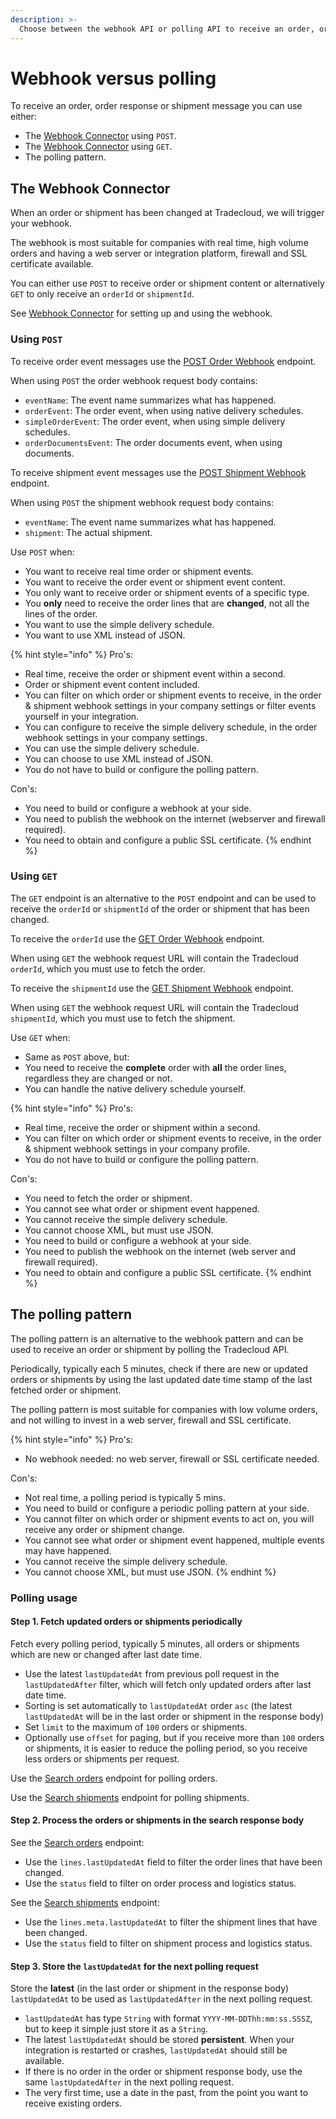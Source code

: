 ```yaml
---
description: >-
  Choose between the webhook API or polling API to receive an order, order response or shipment message
---
```


# Webhook versus polling

To receive an order, order response or shipment message you can use either:

* The [Webhook Connector](https://tradecloud.gitbook.io/connectors/webhook-connector) using `POST`.
* The [Webhook Connector](https://tradecloud.gitbook.io/connectors/webhook-connector) using `GET`.
* The polling pattern.

## The Webhook Connector

When an order or shipment has been changed at Tradecloud, we will trigger your webhook.

The webhook is most suitable for companies with real time, high volume orders and having a web server or integration platform, firewall and SSL certificate available.

You can either use `POST` to receive order or shipment content or alternatively `GET` to only receive an `orderId` or `shipmentId`.

See [Webhook Connector](https://tradecloud.gitbook.io/connectors/webhook-connector) for setting up and using the webhook.

### Using `POST`

To receive order event messages use the [POST Order Webhook](https://swagger-ui.accp.tradecloud1.com/?url=https://api.accp.tradecloud1.com/v2/order-webhook-connector/specs.yaml#/order-webhook%20endpoints/webhookPost) endpoint.

When using `POST` the order webhook request body contains:

* `eventName`: The event name summarizes what has happened.
* `orderEvent`: The order event, when using native delivery schedules.
* `simpleOrderEvent`: The order event, when using simple delivery schedules.
* `orderDocumentsEvent`: The order documents event, when using documents.

To receive shipment event messages use the [POST Shipment Webhook](https://swagger-ui.accp.tradecloud1.com/?url=https://api.accp.tradecloud1.com/v2/shipment-webhook-connector/specs.yaml#/shipment-webhook%20endpoints/webhookPost) endpoint.

When using `POST` the shipment webhook request body contains:

* `eventName`: The event name summarizes what has happened.
* `shipment`: The actual shipment.

Use `POST` when:

* You want to receive real time order or shipment events.
* You want to receive the order event or shipment event content.
* You only want to receive order or shipment events of a specific type.
* You **only** need to receive the order lines that are **changed**, not all the lines of the order.
* You want to use the simple delivery schedule.
* You want to use XML instead of JSON.

{% hint style="info" %}
Pro's:

* Real time, receive the order or shipment event within a second.
* Order or shipment event content included.
* You can filter on which order or shipment events to receive, in the order & shipment webhook settings in your company settings or filter events yourself in your integration.
* You can configure to receive the simple delivery schedule, in the order webhook settings in your company settings.
* You can use the simple delivery schedule.
* You can choose to use XML instead of JSON.
* You do not have to build or configure the polling pattern.

Con's:

* You need to build or configure a webhook at your side.
* You need to publish the webhook on the internet \(webserver and firewall required\).
* You need to obtain and configure a public SSL certificate.
{% endhint %}

### Using `GET`

The `GET` endpoint is an alternative to the `POST` endpoint and can be used to receive the `orderId` or `shipmentId` of the order or shipment that has been changed.

To receive the `orderId` use the [GET Order Webhook](https://swagger-ui.accp.tradecloud1.com/?url=https://api.accp.tradecloud1.com/v2/order-webhook-connector/specs.yaml#/order-webhook%20endpoints/webhookGet) endpoint.

When using `GET` the webhook request URL will contain the Tradecloud `orderId`, which you must use to fetch the order.

To receive the `shipmentId` use the [GET Shipment Webhook](https://swagger-ui.accp.tradecloud1.com/?url=https://api.accp.tradecloud1.com/v2/shipment-webhook-connector/specs.yaml#/shipment-webhook%20endpoints/webhookGet) endpoint.

When using `GET` the webhook request URL will contain the Tradecloud `shipmentId`, which you must use to fetch the shipment.

Use `GET` when:

* Same as `POST` above, but:
* You need to receive the **complete** order with **all** the order lines, regardless they are changed or not.
* You can handle the native delivery schedule yourself.

{% hint style="info" %}
Pro's:

* Real time, receive the order or shipment within a second.
* You can filter on which order or shipment events to receive, in the order & shipment webhook settings in your company profile.
* You do not have to build or configure the polling pattern.

Con's:

* You need to fetch the order or shipment.
* You cannot see what order or shipment event happened.
* You cannot receive the simple delivery schedule.
* You cannot choose XML, but must use JSON.
* You need to build or configure a webhook at your side.
* You need to publish the webhook on the internet \(web server and firewall required\).
* You need to obtain and configure a public SSL certificate.
{% endhint %}

## The polling pattern

The polling pattern is an alternative to the webhook pattern and can be used to receive an order or shipment by polling the Tradecloud API.

Periodically, typically each 5 minutes, check if there are new or updated orders or shipments by using the last updated date time stamp of the last fetched order or shipment.

The polling pattern is most suitable for companies with low volume orders, and not willing to invest in a web server, firewall and SSL certificate.

{% hint style="info" %}
Pro's:

* No webhook needed: no web server, firewall or SSL certificate needed.

Con's:

* Not real time, a polling period is typically 5 mins.
* You need to build or configure a periodic polling pattern at your side.
* You cannot filter on which order or shipment events to act on, you will receive any order or shipment change.
* You cannot see what order or shipment event happened, multiple events may have happened.
* You cannot receive the simple delivery schedule.
* You cannot choose XML, but must use JSON.
{% endhint %}

### Polling usage

#### Step 1. Fetch updated orders or shipments periodically

Fetch every polling period, typically 5 minutes, all orders or shipments which are new or changed after last date time.

* Use the latest `lastUpdatedAt` from previous poll request in the `lastUpdatedAfter` filter, which will fetch only updated orders after last date time.
* Sorting is set automatically to `lastUpdatedAt` order `asc` \(the latest `lastUpdatedAt` will be in the last order or shipment in the response body\)
* Set `limit` to the maximum of `100` orders or shipments.
* Optionally use `offset` for paging, but if you receive more than `100` orders or shipments, it is easier to reduce the polling period, so you receive less orders or shipments per request.

Use the [Search orders](https://swagger-ui.accp.tradecloud1.com/?url=https://api.accp.tradecloud1.com/v2/order-search/specs.yaml#/order-search/searchRoute) endpoint for polling orders.

Use the [Search shipments](https://swagger-ui.accp.tradecloud1.com/?url=https://api.accp.tradecloud1.com/v2/shipment/specs.yaml#/shipment/searchShipmentsRoute) endpoint for polling shipments.

#### Step 2. Process the orders or shipments in the search response body

See the [Search orders](https://swagger-ui.accp.tradecloud1.com/?url=https://api.accp.tradecloud1.com/v2/order-search/specs.yaml#/order-search/searchRoute) endpoint:

* Use the `lines.lastUpdatedAt` field to filter the order lines that have been changed.
* Use the `status` field to filter on order process and logistics status.

See the [Search shipments](https://swagger-ui.accp.tradecloud1.com/?url=https://api.accp.tradecloud1.com/v2/shipment/specs.yaml#/shipment/searchShipmentsRoute) endpoint:

* Use the `lines.meta.lastUpdatedAt` to filter the shipment lines that have been changed.
* Use the `status` field to filter on shipment process and logistics status.

#### Step 3. Store the `lastUpdatedAt` for the next polling request

Store the **latest** \(in the last order or shipment in the response body\) `lastUpdatedAt` to be used as `lastUpdatedAfter` in the next polling request.

* `lastUpdatedAt` has type `String` with format `YYYY-MM-DDThh:mm:ss.SSSZ`, but to keep it simple just store it as a `String`.
* The latest `lastUpdatedAt` should be stored **persistent**. When your integration is restarted or crashes, `lastUpdatedAt` should still be available.
* If there is no order in the order or shipment response body, use the same `lastUpdatedAfter` in the next polling request.
* The very first time, use a date in the past, from the point you want to receive existing orders.
